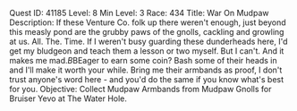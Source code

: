 Quest ID: 41185
Level: 8
Min Level: 3
Race: 434
Title: War On Mudpaw
Description: If these Venture Co. folk up there weren't enough, just beyond this measly pond are the grubby paws of the gnolls, cackling and growling at us. All. The. Time. If I weren't busy guarding these dunderheads here, I'd get my bludgeon and teach them a lesson or two myself. But I can't. And it makes me mad.$B$BEager to earn some coin? Bash some of their heads in and I'll make it worth your while. Bring me their armbands as proof, I don't trust anyone's word here - and you'd do the same if you know what's best for you.
Objective: Collect Mudpaw Armbands from Mudpaw Gnolls for Bruiser Yevo at The Water Hole.
